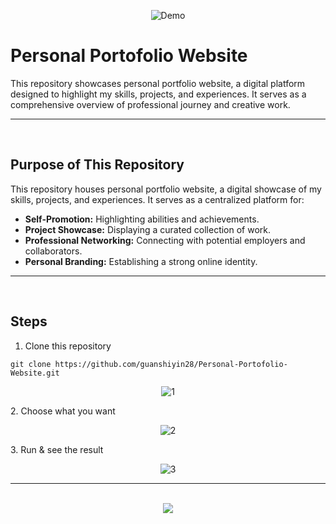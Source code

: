 <div align=center>
  
![Demo](https://github.com/user-attachments/assets/ddff652e-1aa9-4795-8454-6165b2a01fce)
</div>

# Personal Portofolio Website
This repository showcases personal portfolio website, a digital platform designed to highlight my skills, projects, and experiences. It serves as a comprehensive overview of professional journey and creative work.
<hr><br>

## Purpose of This Repository
This repository houses personal portfolio website, a digital showcase of my skills, projects, and experiences. It serves as a centralized platform for:
* **Self-Promotion:** Highlighting abilities and achievements.
* **Project Showcase:** Displaying a curated collection of work.
* **Professional Networking:** Connecting with potential employers and collaborators.
* **Personal Branding:** Establishing a strong online identity.
<hr><br>

## Steps
1. Clone this repository
```
git clone https://github.com/guanshiyin28/Personal-Portofolio-Website.git
```
<div align=center>
  
![1](https://github.com/user-attachments/assets/82c45f88-831f-4375-a91b-444418dd4988)
</div>
2. Choose what you want
<div align=center>

![2](https://github.com/user-attachments/assets/e21c2c04-0a8a-4f29-be21-b3db6b51a949)
</div>
3. Run & see the result
<div align=center>
  
![3](https://github.com/user-attachments/assets/ddff652e-1aa9-4795-8454-6165b2a01fce)
</div>
<hr><br>

<div align=center>
  <a href="https://www.instagram.com/guanshiyin_/">
     <img src="https://capsule-render.vercel.app/api?type=waving&height=200&color=20:72aae3,100:cadbf5&section=footer&reversal=false&textBg=false&fontAlignY=50&descAlign=48&descAlignY=59"/>
  </a>
</div>
